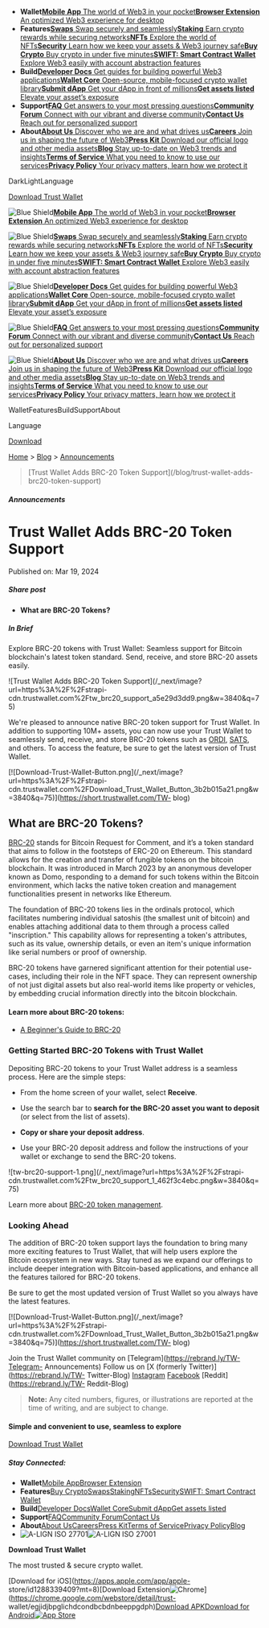   * **Wallet**[**Mobile App** The world of Web3 in your pocket](/download)[**Browser Extension** An optimized Web3 experience for desktop](/browser-extension)
  * **Features**[**Swaps** Swap securely and seamlessly](/swap)[**Staking** Earn crypto rewards while securing networks](/staking)[**NFTs** Explore the world of NFTs](/nft)[**Security** Learn how we keep your assets & Web3 journey safe](/security)[**Buy Crypto** Buy crypto in under five minutes](/buy-crypto)[**SWIFT: Smart Contract Wallet** Explore Web3 easily with account abstraction features](/swift)
  * **Build**[**Developer Docs** Get guides for building powerful Web3 applications](https://developer.trustwallet.com/developer/)[**Wallet Core** Open-source, mobile-focused crypto wallet library](https://developer.trustwallet.com/developer/wallet-core)[**Submit dApp** Get your dApp in front of millions](https://developer.trustwallet.com/developer/listing-new-dapps)[**Get assets listed** Elevate your asset’s exposure](https://developer.trustwallet.com/developer/listing-new-assets)
  * **Support**[**FAQ** Get answers to your most pressing questions](https://community.trustwallet.com/c/helpcenter/8)[**Community Forum** Connect with our vibrant and diverse community](https://community.trustwallet.com/)[**Contact Us** Reach out for personalized support](https://support.trustwallet.com/en/support/home)
  * **About**[**About Us** Discover who we are and what drives us](/about-us)[**Careers** Join us in shaping the future of Web3](/careers)[**Press Kit** Download our official logo and other media assets](/press)[**Blog** Stay up-to-date on Web3 trends and insights](/blog)[**Terms of Service** What you need to know to use our services](/terms-of-service)[**Privacy Policy** Your privacy matters, learn how we protect it](/privacy-policy)

DarkLightLanguage

[Download Trust Wallet](/download)

[](/)

![Blue Shield](/_next/static/media/raw.4edbb099.svg)[**Mobile App** The world
of Web3 in your pocket](/download)[**Browser Extension** An optimized Web3
experience for desktop](/browser-extension)

![Blue Shield](/_next/static/media/raw.e7c57d68.svg)[**Swaps** Swap securely
and seamlessly](/swap)[**Staking** Earn crypto rewards while securing
networks](/staking)[**NFTs** Explore the world of NFTs](/nft)[**Security**
Learn how we keep your assets & Web3 journey safe](/security)[**Buy Crypto**
Buy crypto in under five minutes](/buy-crypto)[**SWIFT: Smart Contract
Wallet** Explore Web3 easily with account abstraction features](/swift)

![Blue Shield](/_next/static/media/raw.b373ab3f.svg)[**Developer Docs** Get
guides for building powerful Web3
applications](https://developer.trustwallet.com/developer/)[**Wallet Core**
Open-source, mobile-focused crypto wallet
library](https://developer.trustwallet.com/developer/wallet-core)[**Submit
dApp** Get your dApp in front of
millions](https://developer.trustwallet.com/developer/listing-new-dapps)[**Get
assets listed** Elevate your asset’s
exposure](https://developer.trustwallet.com/developer/listing-new-assets)

![Blue Shield](/_next/static/media/raw.1211abf0.svg)[**FAQ** Get answers to
your most pressing
questions](https://community.trustwallet.com/c/helpcenter/8)[**Community
Forum** Connect with our vibrant and diverse
community](https://community.trustwallet.com/)[**Contact Us** Reach out for
personalized support](https://support.trustwallet.com/en/support/home)

![Blue Shield](/_next/static/media/raw.9a6dd06f.svg)[**About Us** Discover who
we are and what drives us](/about-us)[**Careers** Join us in shaping the
future of Web3](/careers)[**Press Kit** Download our official logo and other
media assets](/press)[**Blog** Stay up-to-date on Web3 trends and
insights](/blog)[**Terms of Service** What you need to know to use our
services](/terms-of-service)[**Privacy Policy** Your privacy matters, learn
how we protect it](/privacy-policy)

[](/)

WalletFeaturesBuildSupportAbout

Language

[Download](/download)

[Home](/)  >  [Blog](/blog)  >  [Announcements](/blog?category=Announcements)
>  [Trust Wallet Adds BRC-20 Token Support](/blog/trust-wallet-adds-
brc20-token-support)

##### Announcements

# Trust Wallet Adds BRC-20 Token Support

Published on: Mar 19, 2024

##### Share post

[](https://facebook.com/trustwalletapp)[](https://github.com/trustwallet)[](https://instagram.com/trustwallet)[](https://twitter.com/trustwallet)[](https://discord.gg/trustwallet)[](https://reddit.com/r/trustapp)[](https://t.me/trustwallet)

  * **What are BRC-20 Tokens?**

##### In Brief

Explore BRC-20 tokens with Trust Wallet: Seamless support for Bitcoin
blockchain's latest token standard. Send, receive, and store BRC-20 assets
easily.

![Trust Wallet Adds BRC-20 Token
Support](/_next/image?url=https%3A%2F%2Fstrapi-
cdn.trustwallet.com%2Ftw_brc20_support_a5e29d3dd9.png&w=3840&q=75)

We're pleased to announce native BRC-20 token support for Trust Wallet. In
addition to supporting 10M+ assets, you can now use your Trust Wallet to
seamlessly send, receive, and store BRC-20 tokens such as
[ORDI](https://trustwallet.com/ordi-wallet),
[SATS](https://trustwallet.com/sats-wallet), and others. To access the
feature, be sure to get the latest version of Trust Wallet.

[![Download-Trust-Wallet-Button.png](/_next/image?url=https%3A%2F%2Fstrapi-
cdn.trustwallet.com%2FDownload_Trust_Wallet_Button_3b2b015a21.png&w=3840&q=75)](https://short.trustwallet.com/TW-
blog)

## What are BRC-20 Tokens?

[BRC-20](https://trustwallet.com/blog/a-beginners-guide-to-brc-20) stands for
Bitcoin Request for Comment, and it’s a token standard that aims to follow in
the footsteps of ERC-20 on Ethereum. This standard allows for the creation and
transfer of fungible tokens on the bitcoin blockchain. It was introduced in
March 2023 by an anonymous developer known as Domo, responding to a demand for
such tokens within the Bitcoin environment, which lacks the native token
creation and management functionalities present in networks like Ethereum.

The foundation of BRC-20 tokens lies in the ordinals protocol, which
facilitates numbering individual satoshis (the smallest unit of bitcoin) and
enables attaching additional data to them through a process called
"inscription." This capability allows for representing a token's attributes,
such as its value, ownership details, or even an item's unique information
like serial numbers or proof of ownership.

BRC-20 tokens have garnered significant attention for their potential use-
cases, including their role in the NFT space. They can represent ownership of
not just digital assets but also real-world items like property or vehicles,
by embedding crucial information directly into the bitcoin blockchain.

#### Learn more about BRC-20 tokens:

  * [A Beginner's Guide to BRC-20](https://trustwallet.com/blog/a-beginners-guide-to-brc-20)

### Getting Started BRC-20 Tokens with Trust Wallet

Depositing BRC-20 tokens to your Trust Wallet address is a seamless process.
Here are the simple steps:

  * From the home screen of your wallet, select **Receive**.

  * Use the search bar to **search for the BRC-20 asset you want to deposit** (or select from the list of assets).

  * **Copy or share your deposit address**.

  * Use your BRC-20 deposit address and follow the instructions of your wallet or exchange to send the BRC-20 tokens.

![tw-brc20-support-1.png](/_next/image?url=https%3A%2F%2Fstrapi-
cdn.trustwallet.com%2Ftw_brc20_support_1_462f3c4ebc.png&w=3840&q=75)

Learn more about [BRC-20 token
management](https://trustwallet.freshdesk.com/en/support/solutions/folders/67000580349).

### Looking Ahead

The addition of BRC-20 token support lays the foundation to bring many more
exciting features to Trust Wallet, that will help users explore the Bitcoin
ecosystem in new ways. Stay tuned as we expand our offerings to include deeper
integration with Bitcoin-based applications, and enhance all the features
tailored for BRC-20 tokens.

Be sure to get the most updated version of Trust Wallet so you always have the
latest features.

[![Download-Trust-Wallet-Button.png](/_next/image?url=https%3A%2F%2Fstrapi-
cdn.trustwallet.com%2FDownload_Trust_Wallet_Button_3b2b015a21.png&w=3840&q=75)](https://short.trustwallet.com/TW-
blog)

Join the Trust Wallet community on [Telegram](https://rebrand.ly/TW-Telegram-
Announcements) Follow us on [X (formerly Twitter)](https://rebrand.ly/TW-
Twitter-Blog) [Instagram](https://rebrand.ly/TW-Insta-Blog)
[Facebook](https://rebrand.ly/TW-FB-Blog) [Reddit](https://rebrand.ly/TW-
Reddit-Blog)

> **Note:** Any cited numbers, figures, or illustrations are reported at the
> time of writing, and are subject to change.

#### Simple and convenient to use, seamless to explore

[Download Trust Wallet](/download)

##### Stay Connected:

[](https://facebook.com/trustwalletapp)[](https://github.com/trustwallet)[](https://instagram.com/trustwallet)[](https://twitter.com/trustwallet)[](https://discord.gg/trustwallet)[](https://reddit.com/r/trustapp)[](https://t.me/trustwallet)

  * **Wallet**[Mobile App](/download)[Browser Extension](/browser-extension)
  * **Features**[Buy Crypto](/buy-crypto)[Swaps](/swap)[Staking](/staking)[NFTs](/nft)[Security](/security)[SWIFT: Smart Contract Wallet](/swift)
  * **Build**[Developer Docs](https://developer.trustwallet.com/developer/)[Wallet Core](https://developer.trustwallet.com/developer/wallet-core)[Submit dApp](https://developer.trustwallet.com/developer/listing-new-dapps)[Get assets listed](https://developer.trustwallet.com/developer/listing-new-assets)
  * **Support**[FAQ](https://community.trustwallet.com/c/helpcenter/8)[Community Forum](https://community.trustwallet.com/)[Contact Us](https://support.trustwallet.com/en/support/home)
  * **About**[About Us](/about-us)[Careers](/careers)[Press Kit](/press)[Terms of Service](/terms-of-service)[Privacy Policy](/privacy-policy)[Blog](/blog)
  * ![A-LIGN ISO 27701](/_next/static/media/image.8354ab2c.svg)![A-LIGN ISO 27001](/_next/static/media/image.7f0b3bc9.svg)

**Download Trust Wallet**

The most trusted & secure crypto wallet.

[Download for iOS](https://apps.apple.com/app/apple-
store/id1288339409?mt=8)[Download
Extension![Chrome](/_next/static/media/raw.7dd85797.svg)](https://chrome.google.com/webstore/detail/trust-
wallet/egjidjbpglichdcondbcbdnbeeppgdph)[Download APK](/download/apk)[Download
for Android![App
Store](/_next/image?url=%2F_next%2Fstatic%2Fmedia%2Fimage.5ee64b2e.png&w=256&q=75)](https://play.google.com/store/apps/details?id=com.wallet.crypto.trustapp)

